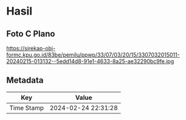 # Hasil

## Foto C Plano

https://sirekap-obj-formc.kpu.go.id/83be/pemilu/ppwp/33/07/03/20/15/3307032015011-20240215-013132--5edd14d8-91e1-4633-8a25-ae32290bc9fe.jpg


## Metadata

| Key        | Value               |
| ---------- | ------------------- |
| Time Stamp | 2024-02-24 22:31:28 |



